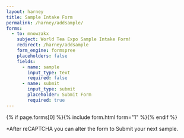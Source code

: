 ```yaml
---
layout: harney
title: Sample Intake Form
permalink: /harney/addsample/
forms:
  - to: mnowzakx
    subject: World Tea Expo Sample Intake Form!
    redirect: /harney/addsample
    form_engine: formspree
    placeholders: false
    fields: 
      - name: sample
        input_type: text
        required: false
      - name: submit
        input_type: submit
        placeholder: Submit Form
        required: true
---
```



<div id="form-wrapper">
	

  {% if page.forms[0] %}{% include form.html form="1" %}{% endif %}
<div>
  <p> *After reCAPTCHA you can alter the form to Submit your next sample. </p>
</div>
</div>






